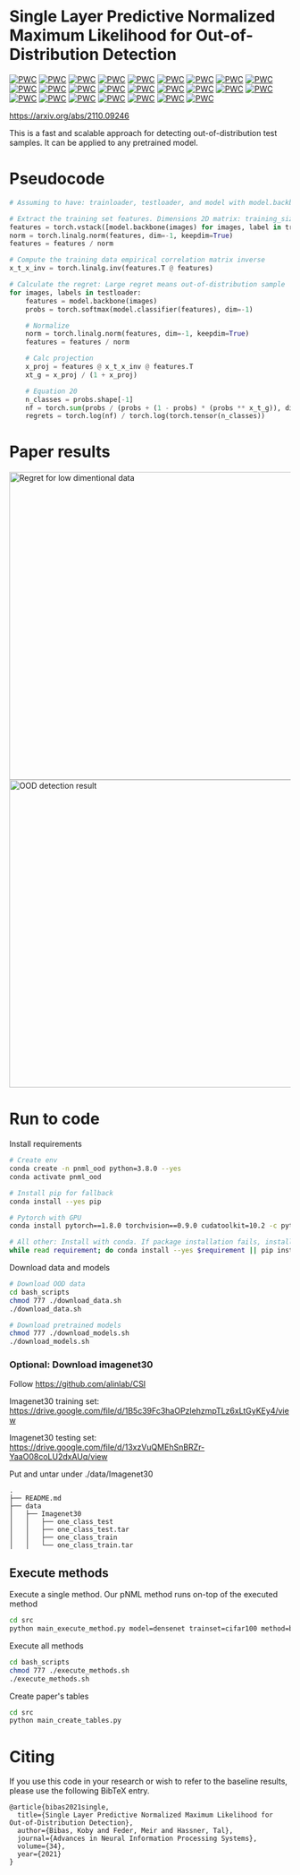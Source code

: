 # Single Layer Predictive Normalized Maximum Likelihood for Out-of-Distribution Detection 
[![PWC](https://img.shields.io/endpoint.svg?url=https://paperswithcode.com/badge/single-layer-predictive-normalized-maximum/out-of-distribution-detection-on-cifar-100-vs-7)](https://paperswithcode.com/sota/out-of-distribution-detection-on-cifar-100-vs-7?p=single-layer-predictive-normalized-maximum)
[![PWC](https://img.shields.io/endpoint.svg?url=https://paperswithcode.com/badge/single-layer-predictive-normalized-maximum/out-of-distribution-detection-on-cifar-100-vs-5)](https://paperswithcode.com/sota/out-of-distribution-detection-on-cifar-100-vs-5?p=single-layer-predictive-normalized-maximum)
[![PWC](https://img.shields.io/endpoint.svg?url=https://paperswithcode.com/badge/single-layer-predictive-normalized-maximum/out-of-distribution-detection-on-cifar-100-vs-4)](https://paperswithcode.com/sota/out-of-distribution-detection-on-cifar-100-vs-4?p=single-layer-predictive-normalized-maximum)
[![PWC](https://img.shields.io/endpoint.svg?url=https://paperswithcode.com/badge/single-layer-predictive-normalized-maximum/out-of-distribution-detection-on-cifar-100-vs-1)](https://paperswithcode.com/sota/out-of-distribution-detection-on-cifar-100-vs-1?p=single-layer-predictive-normalized-maximum)
[![PWC](https://img.shields.io/endpoint.svg?url=https://paperswithcode.com/badge/single-layer-predictive-normalized-maximum/out-of-distribution-detection-on-cifar-100-vs-2)](https://paperswithcode.com/sota/out-of-distribution-detection-on-cifar-100-vs-2?p=single-layer-predictive-normalized-maximum)
[![PWC](https://img.shields.io/endpoint.svg?url=https://paperswithcode.com/badge/single-layer-predictive-normalized-maximum/out-of-distribution-detection-on-cifar-100-vs-3)](https://paperswithcode.com/sota/out-of-distribution-detection-on-cifar-100-vs-3?p=single-layer-predictive-normalized-maximum)
[![PWC](https://img.shields.io/endpoint.svg?url=https://paperswithcode.com/badge/single-layer-predictive-normalized-maximum/out-of-distribution-detection-on-cifar-100-vs-8)](https://paperswithcode.com/sota/out-of-distribution-detection-on-cifar-100-vs-8?p=single-layer-predictive-normalized-maximum)
[![PWC](https://img.shields.io/endpoint.svg?url=https://paperswithcode.com/badge/single-layer-predictive-normalized-maximum/out-of-distribution-detection-on-cifar-100-vs-6)](https://paperswithcode.com/sota/out-of-distribution-detection-on-cifar-100-vs-6?p=single-layer-predictive-normalized-maximum)
[![PWC](https://img.shields.io/endpoint.svg?url=https://paperswithcode.com/badge/single-layer-predictive-normalized-maximum/out-of-distribution-detection-on-cifar-10-vs-8)](https://paperswithcode.com/sota/out-of-distribution-detection-on-cifar-10-vs-8?p=single-layer-predictive-normalized-maximum)
[![PWC](https://img.shields.io/endpoint.svg?url=https://paperswithcode.com/badge/single-layer-predictive-normalized-maximum/out-of-distribution-detection-on-cifar-10-vs-6)](https://paperswithcode.com/sota/out-of-distribution-detection-on-cifar-10-vs-6?p=single-layer-predictive-normalized-maximum)
[![PWC](https://img.shields.io/endpoint.svg?url=https://paperswithcode.com/badge/single-layer-predictive-normalized-maximum/out-of-distribution-detection-on-cifar-10-vs-5)](https://paperswithcode.com/sota/out-of-distribution-detection-on-cifar-10-vs-5?p=single-layer-predictive-normalized-maximum)
[![PWC](https://img.shields.io/endpoint.svg?url=https://paperswithcode.com/badge/single-layer-predictive-normalized-maximum/out-of-distribution-detection-on-cifar-10-vs-4)](https://paperswithcode.com/sota/out-of-distribution-detection-on-cifar-10-vs-4?p=single-layer-predictive-normalized-maximum)
[![PWC](https://img.shields.io/endpoint.svg?url=https://paperswithcode.com/badge/single-layer-predictive-normalized-maximum/out-of-distribution-detection-on-cifar-10-vs-3)](https://paperswithcode.com/sota/out-of-distribution-detection-on-cifar-10-vs-3?p=single-layer-predictive-normalized-maximum)
[![PWC](https://img.shields.io/endpoint.svg?url=https://paperswithcode.com/badge/single-layer-predictive-normalized-maximum/out-of-distribution-detection-on-cifar-10-vs-9)](https://paperswithcode.com/sota/out-of-distribution-detection-on-cifar-10-vs-9?p=single-layer-predictive-normalized-maximum)
[![PWC](https://img.shields.io/endpoint.svg?url=https://paperswithcode.com/badge/single-layer-predictive-normalized-maximum/out-of-distribution-detection-on-cifar-10-vs-2)](https://paperswithcode.com/sota/out-of-distribution-detection-on-cifar-10-vs-2?p=single-layer-predictive-normalized-maximum)
[![PWC](https://img.shields.io/endpoint.svg?url=https://paperswithcode.com/badge/single-layer-predictive-normalized-maximum/out-of-distribution-detection-on-cifar-10-vs-7)](https://paperswithcode.com/sota/out-of-distribution-detection-on-cifar-10-vs-7?p=single-layer-predictive-normalized-maximum)
[![PWC](https://img.shields.io/endpoint.svg?url=https://paperswithcode.com/badge/single-layer-predictive-normalized-maximum/out-of-distribution-detection-on-svhn-vs-4)](https://paperswithcode.com/sota/out-of-distribution-detection-on-svhn-vs-4?p=single-layer-predictive-normalized-maximum)
[![PWC](https://img.shields.io/endpoint.svg?url=https://paperswithcode.com/badge/single-layer-predictive-normalized-maximum/out-of-distribution-detection-on-svhn-vs-5)](https://paperswithcode.com/sota/out-of-distribution-detection-on-svhn-vs-5?p=single-layer-predictive-normalized-maximum)
[![PWC](https://img.shields.io/endpoint.svg?url=https://paperswithcode.com/badge/single-layer-predictive-normalized-maximum/out-of-distribution-detection-on-svhn-vs-3)](https://paperswithcode.com/sota/out-of-distribution-detection-on-svhn-vs-3?p=single-layer-predictive-normalized-maximum)
[![PWC](https://img.shields.io/endpoint.svg?url=https://paperswithcode.com/badge/single-layer-predictive-normalized-maximum/out-of-distribution-detection-on-svhn-vs-1)](https://paperswithcode.com/sota/out-of-distribution-detection-on-svhn-vs-1?p=single-layer-predictive-normalized-maximum)
[![PWC](https://img.shields.io/endpoint.svg?url=https://paperswithcode.com/badge/single-layer-predictive-normalized-maximum/out-of-distribution-detection-on-svhn-vs)](https://paperswithcode.com/sota/out-of-distribution-detection-on-svhn-vs?p=single-layer-predictive-normalized-maximum)
[![PWC](https://img.shields.io/endpoint.svg?url=https://paperswithcode.com/badge/single-layer-predictive-normalized-maximum/out-of-distribution-detection-on-svhn-vs-isun)](https://paperswithcode.com/sota/out-of-distribution-detection-on-svhn-vs-isun?p=single-layer-predictive-normalized-maximum)
[![PWC](https://img.shields.io/endpoint.svg?url=https://paperswithcode.com/badge/single-layer-predictive-normalized-maximum/out-of-distribution-detection-on-svhn-vs-lsun)](https://paperswithcode.com/sota/out-of-distribution-detection-on-svhn-vs-lsun?p=single-layer-predictive-normalized-maximum)
[![PWC](https://img.shields.io/endpoint.svg?url=https://paperswithcode.com/badge/single-layer-predictive-normalized-maximum/out-of-distribution-detection-on-svhn-vs-lsun-1)](https://paperswithcode.com/sota/out-of-distribution-detection-on-svhn-vs-lsun-1?p=single-layer-predictive-normalized-maximum)
[![PWC](https://img.shields.io/endpoint.svg?url=https://paperswithcode.com/badge/single-layer-predictive-normalized-maximum/out-of-distribution-detection-on-svhn-vs-2)](https://paperswithcode.com/sota/out-of-distribution-detection-on-svhn-vs-2?p=single-layer-predictive-normalized-maximum)

https://arxiv.org/abs/2110.09246

This is a fast and scalable approach for detecting out-of-distribution test samples.
It can be applied to any pretrained model.

# Pseudocode
```python
# Assuming to have: trainloader, testloader, and model with model.backbone() and model.classifer() methods

# Extract the training set features. Dimensions 2D matrix: training_size x num_features
features = torch.vstack([model.backbone(images) for images, label in trainloader])
norm = torch.linalg.norm(features, dim=-1, keepdim=True)
features = features / norm

# Compute the training data empirical correlation matrix inverse
x_t_x_inv = torch.linalg.inv(features.T @ features)

# Calculate the regret: Large regret means out-of-distribution sample
for images, labels in testloader:
    features = model.backbone(images)
    probs = torch.softmax(model.classifier(features), dim=-1)

    # Normalize
    norm = torch.linalg.norm(features, dim=-1, keepdim=True)
    features = features / norm

    # Calc projection
    x_proj = features @ x_t_x_inv @ features.T
    xt_g = x_proj / (1 + x_proj)

    # Equation 20
    n_classes = probs.shape[-1]
    nf = torch.sum(probs / (probs + (1 - probs) * (probs ** x_t_g)), dim=-1)
    regrets = torch.log(nf) / torch.log(torch.tensor(n_classes))
```

# Paper results
<img src="https://github.com/kobybibas/pnml_ood_detection/blob/master/img_low_dim_regret.jpg" alt="Regret for low dimentional data" width=550>
<img src="https://github.com/kobybibas/pnml_ood_detection/blob/master/img_densenet.jpg" alt="OOD detection result" width=550>

# Run to code

Install requirements
```bash
# Create env
conda create -n pnml_ood python=3.8.0 --yes
conda activate pnml_ood

# Install pip for fallback
conda install --yes pip

# Pytorch with GPU
conda install pytorch==1.8.0 torchvision==0.9.0 cudatoolkit=10.2 -c pytorch --yes

# All other: Install with conda. If package installation fails, install with pip.
while read requirement; do conda install --yes $requirement || pip install $requirement; done < requirements.txt 
```

Download data and models
```bash
# Download OOD data
cd bash_scripts
chmod 777 ./download_data.sh
./download_data.sh

# Download pretrained models
chmod 777 ./download_models.sh
./download_models.sh
```

### Optional: Download imagenet30
Follow https://github.com/alinlab/CSI

Imagenet30 training set:
https://drive.google.com/file/d/1B5c39Fc3haOPzlehzmpTLz6xLtGyKEy4/view

Imagenet30 testing set:
https://drive.google.com/file/d/13xzVuQMEhSnBRZr-YaaO08coLU2dxAUq/view

Put and untar under ./data/Imagenet30
```
.
├── README.md
├── data
│   ├── Imagenet30
│   │   ├── one_class_test
│   │   ├── one_class_test.tar
│   │   ├── one_class_train
│   │   └── one_class_train.tar
```

## Execute methods
Execute a single method. Our pNML method runs on-top of the executed method
```bash
cd src
python main_execute_method.py model=densenet trainset=cifar100 method=baseline
```

Execute all methods
```bash
cd bash_scripts
chmod 777 ./execute_methods.sh
./execute_methods.sh
```

Create paper's tables
```bash
cd src
python main_create_tables.py
```

# Citing 
If you use this code in your research or wish to refer to the baseline results, please use the following BibTeX entry.
```
@article{bibas2021single,
  title={Single Layer Predictive Normalized Maximum Likelihood for Out-of-Distribution Detection},
  author={Bibas, Koby and Feder, Meir and Hassner, Tal},
  journal={Advances in Neural Information Processing Systems},
  volume={34},
  year={2021}
}
```
